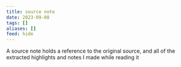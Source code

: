 ```yaml
---
title: source note
date: 2023-09-08
tags: []
aliases: []
feed: hide
---
```


A source note holds a reference to the original source, and all of the extracted highlights and notes I made while reading it 
